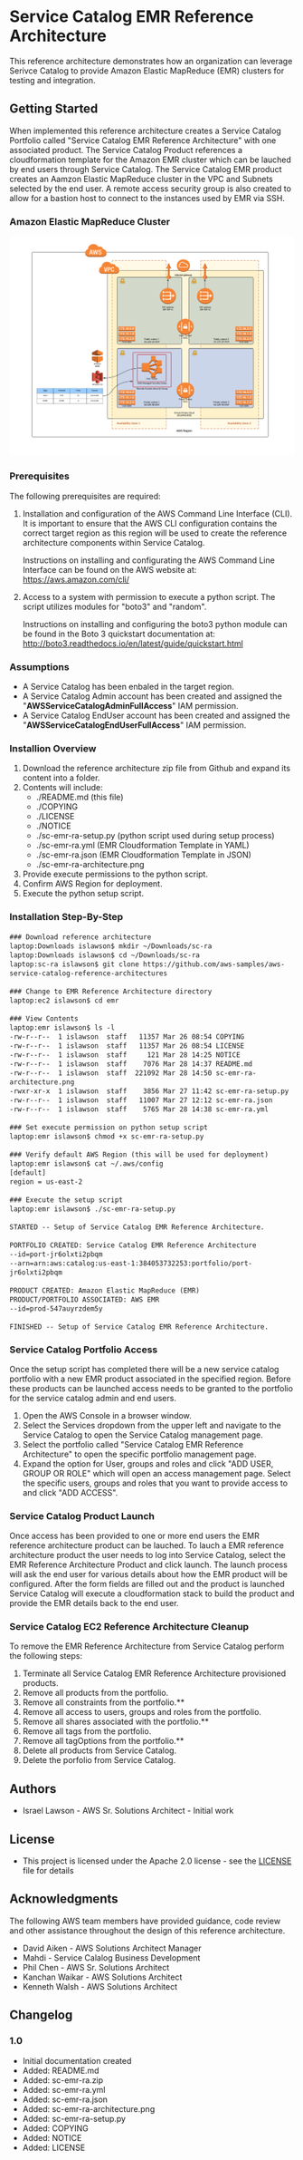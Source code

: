 # Service Catalog EMR Reference Architecture

This reference architecture demonstrates how an organization can leverage Serivce Catalog to provide Amazon Elastic MapReduce (EMR) clusters for testing and integration.

## Getting Started

When implemented this reference architecture creates a Service Catalog Portfolio called "Service Catalog EMR Reference Architecture" with one associated product.  The Service Catalog Product references a cloudformation template for the Amazon EMR cluster which can be lauched by end users through Service Catalog.  The Service Catalog EMR product creates an Aamzon Elastic MapReduce cluster in the VPC and Subnets selected by the end user.  A remote access security group is also created to allow for a bastion host to connect to the instances used by EMR via SSH.

### Amazon Elastic MapReduce Cluster

![sc-emr-ra-architecture.png](sc-emr-ra-architecture.png)

### Prerequisites

The following prerequisites are required:

1. Installation and configuration of the AWS Command Line Interface (CLI).  It is important to ensure that the AWS CLI configuration contains the correct target region as this region will be used to create the reference architecture components within Service Catalog.

    Instructions on installing and configurating the AWS Command Line Interface can be found on the AWS website at: https://aws.amazon.com/cli/

2. Access to a system with permission to execute a python script. The script utilizes modules for "boto3" and "random".

    Instructions on installing and configuring the boto3 python module can be found in the Boto 3 quickstart documentation at: http://boto3.readthedocs.io/en/latest/guide/quickstart.html

### Assumptions

* A Service Catalog has been enbaled in the target region.
* A Service Catalog Admin account has been created and assigned the "**AWSServiceCatalogAdminFullAccess**" IAM permission.
* A Service Catalog EndUser account has been created and assigned the "**AWSServiceCatalogEndUserFullAccess**" IAM permission.

### Installion Overview

1. Download the reference architecture zip file from Github and expand its content into a folder.
2. Contents will include:
    * ./README.md (this file)
    * ./COPYING
    * ./LICENSE
    * ./NOTICE
    * ./sc-emr-ra-setup.py (python script used during setup process)
    * ./sc-emr-ra.yml (EMR Cloudformation Template in YAML)
    * ./sc-emr-ra.json (EMR Cloudformation Template in JSON)
    * ./sc-emr-ra-architecture.png
3. Provide execute permissions to the python script.
4. Confirm AWS Region for deployment.
5. Execute the python setup script.

### Installation Step-By-Step

```text
### Download reference architecture
laptop:Downloads islawson$ mkdir ~/Downloads/sc-ra
laptop:Downloads islawson$ cd ~/Downloads/sc-ra
laptop:sc-ra islawson$ git clone https://github.com/aws-samples/aws-service-catalog-reference-architectures       

### Change to EMR Reference Architecture directory
laptop:ec2 islawson$ cd emr      

### View Contents
laptop:emr islawson$ ls -l
-rw-r--r--  1 islawson  staff   11357 Mar 26 08:54 COPYING
-rw-r--r--  1 islawson  staff   11357 Mar 26 08:54 LICENSE
-rw-r--r--  1 islawson  staff     121 Mar 28 14:25 NOTICE
-rw-r--r--  1 islawson  staff    7076 Mar 28 14:37 README.md
-rw-r--r--  1 islawson  staff  221092 Mar 28 14:50 sc-emr-ra-architecture.png
-rwxr-xr-x  1 islawson  staff    3856 Mar 27 11:42 sc-emr-ra-setup.py
-rw-r--r--  1 islawson  staff   11007 Mar 27 12:12 sc-emr-ra.json
-rw-r--r--  1 islawson  staff    5765 Mar 28 14:38 sc-emr-ra.yml

### Set execute permission on python setup script
laptop:emr islawson$ chmod +x sc-emr-ra-setup.py 

### Verify default AWS Region (this will be used for deployment)
laptop:emr islawson$ cat ~/.aws/config
[default]
region = us-east-2

### Execute the setup script 
laptop:emr islawson$ ./sc-emr-ra-setup.py 

STARTED -- Setup of Service Catalog EMR Reference Architecture.

PORTFOLIO CREATED: Service Catalog EMR Reference Architecture
--id=port-jr6olxti2pbqm
--arn=arn:aws:catalog:us-east-1:384053732253:portfolio/port-jr6olxti2pbqm

PRODUCT CREATED: Amazon Elastic MapReduce (EMR)
PRODUCT/PORTFOLIO ASSOCIATED: AWS EMR
--id=prod-547auyrzdem5y

FINISHED -- Setup of Service Catalog EMR Reference Architecture.
```

### Service Catalog Portfolio Access

Once the setup script has completed there will be a new service catalog portfolio with a new EMR product associated in the specified region.  Before these products can be launched access needs to be granted to the portfolio for the service catalog admin and end users.

1. Open the AWS Console in a browser window.
2. Select the Services dropdown from the upper left and navigate to the Service Catalog to open the Service Catalog management page.
3. Select the portfolio called "Service Catalog EMR Reference Architecture" to open the specific portfolio management page.
4. Expand the option for User, groups and roles and click "ADD USER, GROUP OR ROLE" which will open an access management page.  Select the specific users, groups and roles that you want to provide access to and click "ADD ACCESS".

### Service Catalog Product Launch

Once access has been provided to one or more end users the EMR reference architecture product can be lauched.  To lauch a EMR reference architecture product the user needs to log into Service Catalog, select the EMR Reference Architecture Product and click launch.  The launch process will ask the end user for various details about how the EMR product will be configured.  After the form fields are filled out and the product is launched Service Catalog will execute a cloudformation stack to build the product and provide the EMR details back to the end user.

### Service Catalog EC2 Reference Architecture Cleanup

To remove the EMR Reference Architecture from Service Catalog perform the following steps:

1. Terminate all Service Catalog EMR Reference Architecture provisioned products.
2. Remove all products from the portfolio.
3. Remove all constraints from the portfolio.**
3. Remove all access to users, groups and roles from the portfolio.
4. Remove all shares associated with the portfolio.**
4. Remove all tags from the portfolio.
5. Remove all tagOptions from the portfolio.**
5. Delete all products from Service Catalog.
5. Delete the porfolio from Service Catalog.

## Authors

* Israel Lawson - AWS Sr. Solutions Architect - Initial work

## License

* This project is licensed under the Apache 2.0 license - see the [LICENSE](LICENSE) file for details

## Acknowledgments

The following AWS team members have provided guidance, code review and other assistance throughout the design of this reference architecture.

* David Aiken - AWS Solutions Architect Manager
* Mahdi - Service Calalog Business Development
* Phil Chen - AWS Sr. Solutions Architect
* Kanchan Waikar - AWS Solutions Architect
* Kenneth Walsh - AWS Solutions Architect

## Changelog

### 1.0
* Initial documentation created
* Added: README.md
* Added: sc-emr-ra.zip
* Added: sc-emr-ra.yml   
* Added: sc-emr-ra.json      
* Added: sc-emr-ra-architecture.png   
* Added: sc-emr-ra-setup.py         
* Added: COPYING
* Added: NOTICE
* Added: LICENSE